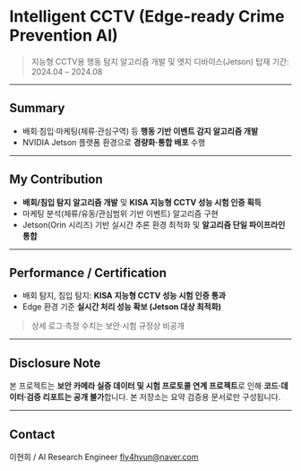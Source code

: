 # Intelligent CCTV (Edge-ready Crime Prevention AI)

> 지능형 CCTV용 행동 탐지 알고리즘 개발 및 엣지 디바이스(Jetson) 탑재
> 기간: 2024.04 – 2024.08

---

## Summary

* 배회·침입·마케팅(체류·관심구역) 등 **행동 기반 이벤트 감지 알고리즘 개발**
* NVIDIA Jetson 플랫폼 환경으로 **경량화·통합 배포** 수행

---

## My Contribution

* **배회/침입 탐지 알고리즘 개발** 및 **KISA 지능형 CCTV 성능 시험 인증 획득**
* 마케팅 분석(체류/유동/관심범위 기반 이벤트) 알고리즘 구현
* Jetson(Orin 시리즈) 기반 실시간 추론 환경 최적화 및 **알고리즘 단일 파이프라인 통합**

---

## Performance / Certification

* 배회 탐지, 침입 탐지: **KISA 지능형 CCTV 성능 시험 인증 통과**
* Edge 환경 기준 **실시간 처리 성능 확보 (Jetson 대상 최적화)**

> 상세 로그·측정 수치는 보안·시험 규정상 비공개

---

## Disclosure Note

본 프로젝트는 **보안 카메라 실증 데이터 및 시험 프로토콜 연계 프로젝트**로 인해
**코드·데이터·검증 리포트는 공개 불가**합니다. 본 저장소는 요약 검증용 문서로만 구성됩니다.

---

## Contact

이현희 / AI Research Engineer
[fly4hyun@naver.com](mailto:fly4hyun@naver.com)
